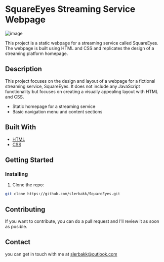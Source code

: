 # SquareEyes Streaming Service Webpage

![image](https://user-images.githubusercontent.com/52622303/164316813-4b12d99f-aeb7-4069-85cf-e72b3a50ac99.png)

This project is a static webpage for a streaming service called SquareEyes. The webpage is built using HTML and CSS and replicates the design of a streaming platform homepage.

## Description

This project focuses on the design and layout of a webpage for a fictional streaming service, SquareEyes. It does not include any JavaScript functionality but focuses on creating a visually appealing layout with HTML and CSS.

- Static homepage for a streaming service
- Basic navigation menu and content sections

## Built With

- [HTML](https://developer.mozilla.org/en-US/docs/Web/HTML)
- [CSS](https://developer.mozilla.org/en-US/docs/Web/CSS)

## Getting Started

### Installing

1. Clone the repo:

```bash
git clone https://github.com/slerbakk/SquareEyes.git
```

## Contributing

If you want to contribute, you can do a pull request and I'll review it as soon as posible.

## Contact

you can get in touch with me at slerbakk@outlook.com
